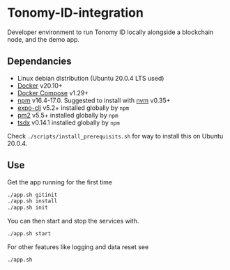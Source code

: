 # Tonomy-ID-integration

Developer environment to run Tonomy ID locally alongside a blockchain node, and the demo app.

## Dependancies

- Linux debian distribution (Ubuntu 20.0.4 LTS used)
- [Docker](http://docs.docker.com) v20.10+
- [Docker Compose](http://docs.docker.com/compose/) v1.29+
- [npm](https://www.npmjs.com/) v16.4-17.0. Suggested to install with [nvm](https://github.com/nvm-sh/nvm) v0.35+
- [expo-cli](https://expo.dev/) v5.2+ installed globally by `npm`
- [pm2](https://pm2.io) v5.5+ installed globally by `npm`
- [tsdx](https://tsdx.io) v0.14.1 installed globally by `npm`

Check `./scripts/install_prerequisits.sh` for way to install this on Ubuntu 20.0.4.

## Use

Get the app running for the first time

```bash
./app.sh gitinit
./app.sh install
./app.sh init
```

You can then start and stop the services with.

```bash
./app.sh start
```

For other features like logging and data reset see

```bash
./app.sh
```
